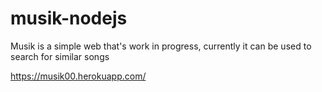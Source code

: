 # musik-nodejs
Musik is a simple web that's work in progress, currently it can be used to search for similar songs 

https://musik00.herokuapp.com/
